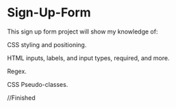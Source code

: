 # Sign-Up-Form

This sign up form project will show my knowledge of:

CSS styling and positioning.

HTML inputs, labels, and input types, required, and more.

Regex.

CSS Pseudo-classes.

//Finished